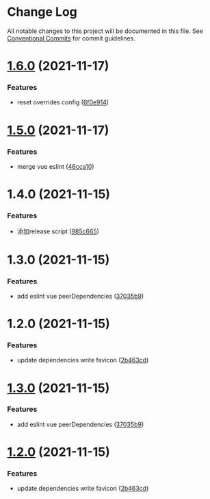 # Change Log

All notable changes to this project will be documented in this file.
See [Conventional Commits](https://conventionalcommits.org) for commit guidelines.

# [1.6.0](https://github.com/anijs6/eslint-config/compare/@anijs/eslint-config-vue@1.5.0...@anijs/eslint-config-vue@1.6.0) (2021-11-17)


### Features

* reset overrides config ([6f0e914](https://github.com/anijs6/eslint-config/commit/6f0e91434e4f6707c750bc23476400ac368f25e0))





# [1.5.0](https://github.com/anijs6/eslint-config/compare/@anijs/eslint-config-vue@1.4.0...@anijs/eslint-config-vue@1.5.0) (2021-11-17)


### Features

* merge vue eslint ([46cca10](https://github.com/anijs6/eslint-config/commit/46cca10ae70ff6c0f21cb6b4675f490a6066868d))





# 1.4.0 (2021-11-15)


### Features

* 添加release script ([985c665](https://github.com/anijs6/eslint-config/commit/985c665f9ff654f141aadfebd728ca2720d208c7))



# 1.3.0 (2021-11-15)


### Features

* add eslint vue peerDependencies ([37035b9](https://github.com/anijs6/eslint-config/commit/37035b9963c207cba9d1685490c368dd518def97))



# 1.2.0 (2021-11-15)


### Features

* update dependencies write favicon ([2b463cd](https://github.com/anijs6/eslint-config/commit/2b463cd09ba0ebd5ec37102b4e878b1c636c587e))





# [1.3.0](https://github.com/anijs6/eslint-config/compare/v1.2.0...v1.3.0) (2021-11-15)


### Features

* add eslint vue peerDependencies ([37035b9](https://github.com/anijs6/eslint-config/commit/37035b9963c207cba9d1685490c368dd518def97))





# [1.2.0](https://github.com/anijs6/eslint-config/compare/v1.1.0...v1.2.0) (2021-11-15)


### Features

* update dependencies write favicon ([2b463cd](https://github.com/anijs6/eslint-config/commit/2b463cd09ba0ebd5ec37102b4e878b1c636c587e))
